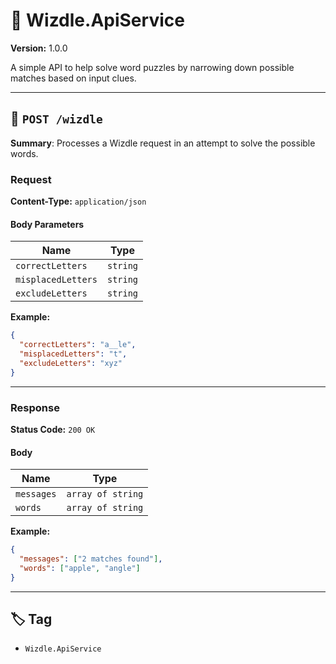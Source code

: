 # 🧩 Wizdle.ApiService

**Version:** 1.0.0

A simple API to help solve word puzzles by narrowing down possible matches based on input clues.

---

## 🎯 `POST /wizdle`

**Summary**: Processes a Wizdle request in an attempt to solve the possible words.

### Request

**Content-Type:** `application/json`

#### Body Parameters

| Name | Type |
|------|------|
| `correctLetters` | `string` |
| `misplacedLetters` | `string` |
| `excludeLetters` | `string` |


**Example:**

```json
{
  "correctLetters": "a__le",
  "misplacedLetters": "t",
  "excludeLetters": "xyz"
}
```

---

### Response

**Status Code:** `200 OK`

#### Body

| Name | Type |
|------|------|
| `messages` | `array of string` |
| `words` | `array of string` |


**Example:**

```json
{
  "messages": ["2 matches found"],
  "words": ["apple", "angle"]
}
```

---

## 🏷️ Tag

- `Wizdle.ApiService`
